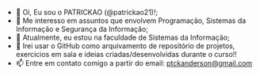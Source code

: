 - 👋 Oi, Eu sou o PATRICKAO (@patrickao21)!;
- 👀 Me interesso em assuntos que envolvem Programação, Sistemas da Informação e Segurança da Informação;
- 🌱 Atualmente, eu estou na faculdade de Sistemas da Informação;
- 💞️ Irei usar o GitHub como arquivamento de repositório de projetos, exercicios em sala e ideias criadas/desenvolvidas durante o curso!!
- 📫 Entre em contato comigo a partir do email: ptckanderson@gmail.com

<!---
patrickaso/patrickaso is a ✨ special ✨ repository because its `README.md` (this file) appears on your GitHub profile.
You can click the Preview link to take a look at your changes.
--->
